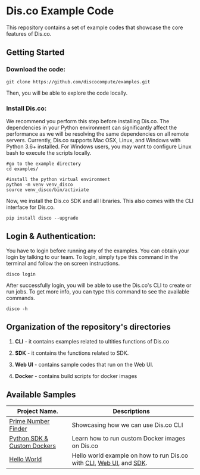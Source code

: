# Dis.co Example Code

This repository contains a set of example codes that showcase the core features of Dis.co. 

## Getting Started

### Download the code: 

```
git clone https://github.com/discocompute/examples.git
```
Then, you will be able to explore the code locally. 

### Install Dis.co: 

We recommend you perform this step before installing Dis.co. The dependencies in your Python environment can significantly affect the performance as we will be resolving the same dependencies on all remote servers. Currently, Dis.co supports Mac OSX, Linux, and Windows with Python 3.6+ installed. For Windows users, you may want to configure Linux bash to execute the scripts locally. 


```
#go to the example directory
cd examples/

#install the python virtual environment
python -m venv venv_disco
source venv_disco/bin/activiate
```

Now, we install the Dis.co SDK and all libraries. This also comes with the CLI interface for Dis.co.

```
pip install disco --upgrade
```

## Login & Authentication:

You have to login before running any of the examples. You can obtain your login by talking to our team. To login, simply type this command in the terminal and follow the on screen instructions. 

```
disco login
```

After successfully login, you will be able to use the Dis.co's CLI to create or run jobs. To get more info, you can type this command to see the available commands. 

```
disco -h 
```

## Organization of the repository's directories

1. **CLI** - it contains examples related to ultities functions of Dis.co

2. **SDK** - it contains the functions related to SDK.

3. **Web UI** - contains sample codes that run on the Web UI.

4. **Docker** - contains build scripts for docker images


## Available Samples
| Project Name.         |     Descriptions                    |
|-----------------------|-------------------------------------|
| [Prime Number Finder](https://github.com/discocompute/examples/tree/master/cli/prime_finder) |  Showcasing how we can use Dis.co CLI|
| [Python SDK & Custom Dockers](https://github.com/discocompute/examples/tree/master/sdk/python_sdk_custom_docker) | Learn how to run custom Docker images on Dis.co |
| [Hello World](https://github.com/discocompute/examples/tree/master/cli/hello_world) | Hello world example on how to run Dis.co with [CLI](https://github.com/discocompute/examples/tree/master/cli/hello_world), [Web UI](https://github.com/discocompute/examples/tree/master/webui/hello_world), and [SDK](https://github.com/discocompute/examples/tree/master/sdk/hello_world). | 

